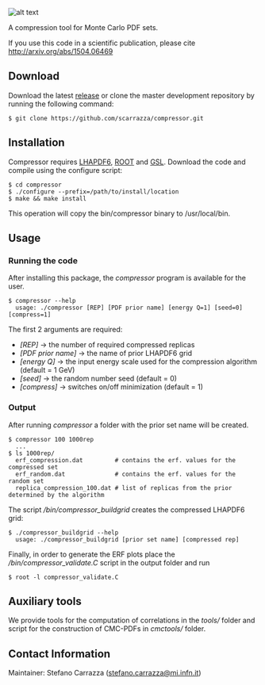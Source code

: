 ![alt text](https://github.com/scarrazza/compressor/raw/master/res/compressor_logo.png "Logo Compressor")

A compression tool for Monte Carlo PDF sets.

If you use this code in a scientific publication, please cite http://arxiv.org/abs/1504.06469

## Download

Download the latest [release](https://github.com/scarrazza/compressor/releases) or clone the master development repository by running the following command:

```Shell
$ git clone https://github.com/scarrazza/compressor.git
```
## Installation

Compressor requires [LHAPDF6](http://lhapdf.hepforge.org/), [ROOT](http://root.cern.ch/) and [GSL](http://www.gnu.org/software/gsl/).
Download the code and compile using the configure script:

```Shell
$ cd compressor
$ ./configure --prefix=/path/to/install/location
$ make && make install
```
This operation will copy the bin/compressor binary to /usr/local/bin.

## Usage
### Running the code

After installing this package, the *compressor* program is available for the user.
```Shell
$ compressor --help
  usage: ./compressor [REP] [PDF prior name] [energy Q=1] [seed=0] [compress=1]
```

The first 2 arguments are required:
- *[REP]* -> the number of required compressed replicas
- *[PDF prior name]* -> the name of prior LHAPDF6 grid
- *[energy Q]* -> the input energy scale used for the compression algorithm (default = 1 GeV)
- *[seed]* -> the random number seed (default = 0)
- *[compress]* -> switches on/off minimization (default = 1)

### Output

After running *compressor* a folder with the prior set name will be created.
```Shell
$ compressor 100 1000rep
  ...
$ ls 1000rep/
  erf_compression.dat         # contains the erf. values for the compressed set
  erf_random.dat              # contains the erf. values for the random set
  replica_compression_100.dat # list of replicas from the prior determined by the algorithm
```

The script */bin/compressor_buildgrid* creates the compressed LHAPDF6 grid:
```Shell
$ ./compressor_buildgrid --help
  usage: ./compressor_buildgrid [prior set name] [compressed rep]
```

Finally, in order to generate the ERF plots place the */bin/compressor_validate.C* script in the output folder and run
```Shell
$ root -l compressor_validate.C
```
## Auxiliary tools

We provide tools for the computation of correlations in the *tools/* folder and script for the construction of CMC-PDFs in *cmctools/* folder.

## Contact Information

Maintainer: Stefano Carrazza (stefano.carrazza@mi.infn.it)
